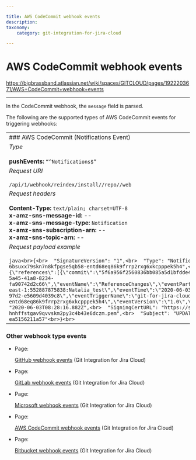 ```yaml
---

title: AWS CodeCommit webhook events
description:
taxonomy:
    category: git-integration-for-jira-cloud

---
```


# AWS CodeCommit webhook events

<https://bigbrassband.atlassian.net/wiki/spaces/GITCLOUD/pages/1922203671/AWS+CodeCommit+webhook+events>

* * *

In the CodeCommit webhook, the `message` field is parsed.

The following are the supported types of AWS CodeCommit events for triggering webhooks:

|     |
| --- |
| ### AWS CodeCommit (Notifications Event) |
| _Type_<br><br>**pushEvents:** `“^Notifications$”` |
| _Request URI_<br><br>`/api/1/webhook/reindex/install/`**<secret-key>**`/repo/`**<repo-uid>**`/web` |
| _Request headers_<br><br>**Content-Type:** `text/plain; charset=UTF-8`  <br>**x-amz-sns-message-id:** \--  <br>**x-amz-sns-message-type:** `Notification`  <br>**x-amz-sns-subscription-arn:** \--  <br>**x-amz-sns-topic-arn:** \-- |
| _Request payload example_<br><br>```java<br>{<br>  "SignatureVersion": "1",<br>  "Type": "Notification",<br>  "TopicArn": "arn:aws:sns:us-east-1:552887875838:git-for-jira-cloud-webhook-6bsuxx79skn7n8kfpgse5qb58-entd68eq86k9frrp2rxg6xkcpppek5h4",<br>  "Message": "{\"Records\":[{\"awsRegion\":\"us-east-1\",\"codecommit\":{\"references\":[{\"commit\":\"5f6a956f2560836bb085a5d1bfdde4a0f9bc12a5\",\"ref\":\"refs/heads/master\"}]},\"customData\":null,\"eventId\":\"e6317415-5a45-41a8-8234-fa90742d2c66\",\"eventName\":\"ReferenceChanges\",\"eventPartNumber\":1,\"eventSource\":\"aws:codecommit\",\"eventSourceARN\":\"arn:aws:codecommit:us-east-1:552887875838:Natalia_test\",\"eventTime\":\"2020-06-03T08:28:16.625+0000\",\"eventTotalParts\":1,\"eventTriggerConfigId\":\"b5b69ba9-8d48-436f-97d2-e5609d4039c8\",\"eventTriggerName\":\"git-for-jira-cloud-webhook-6bsuxx79skn7n8kfpgse5qb58-entd68eq86k9frrp2rxg6xkcpppek5h4\",\"eventVersion\":\"1.0\",\"userIdentityARN\":\"arn:aws:iam::552887875838:user/ntalalova\"}]}",<br>  "Timestamp": "2020-06-03T08:28:16.882Z",<br>  "SigningCertURL": "https://sns.us-east-1.amazonaws.com/SimpleNotificationService-hnhffstgav9qvvskm2py3c4b43e6dczm.pem",<br>  "Subject": "UPDATE: AWS CodeCommit us-east-1 push: acme_test",<br>  "MessageId": "3179bd00-3741-583a-a6a7-ea5156211a57"<br>}<br>``` |

### Other webhook type events

*   Page:
    
    [GitHub webhook events](/wiki/spaces/GITCLOUD/pages/1921482779/GitHub+webhook+events) (Git Integration for Jira Cloud)
    
*   Page:
    
    [GitLab webhook events](/wiki/spaces/GITCLOUD/pages/1922465801/GitLab+webhook+events) (Git Integration for Jira Cloud)
    
*   Page:
    
    [Microsoft webhook events](/wiki/spaces/GITCLOUD/pages/1921876015/Microsoft+webhook+events) (Git Integration for Jira Cloud)
    
*   Page:
    
    [AWS CodeCommit webhook events](/wiki/spaces/GITCLOUD/pages/1922203671/AWS+CodeCommit+webhook+events) (Git Integration for Jira Cloud)
    
*   Page:
    
    [Bitbucket webhook events](/wiki/spaces/GITCLOUD/pages/1921548328/Bitbucket+webhook+events) (Git Integration for Jira Cloud)